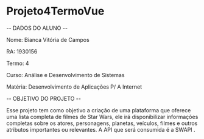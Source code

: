 # Projeto4TermoVue

-- DADOS DO ALUNO --

Nome: Bianca Vitória de Campos

RA: 1930156

Termo: 4

Curso: Análise e Desenvolvimento de Sistemas

Matéria: Desenvolvimento de Aplicações P/ A Internet

-- OBJETIVO DO PROJETO --

Esse projeto tem como objetivo a criação de uma plataforma que oferece uma lista completa de filmes de Star Wars, ele irá disponibilizar informações completas sobre os atores, personagens, planetas, veículos, filmes e outros atributos importantes ou relevantes. A API que será consumida é a SWAPI  .
